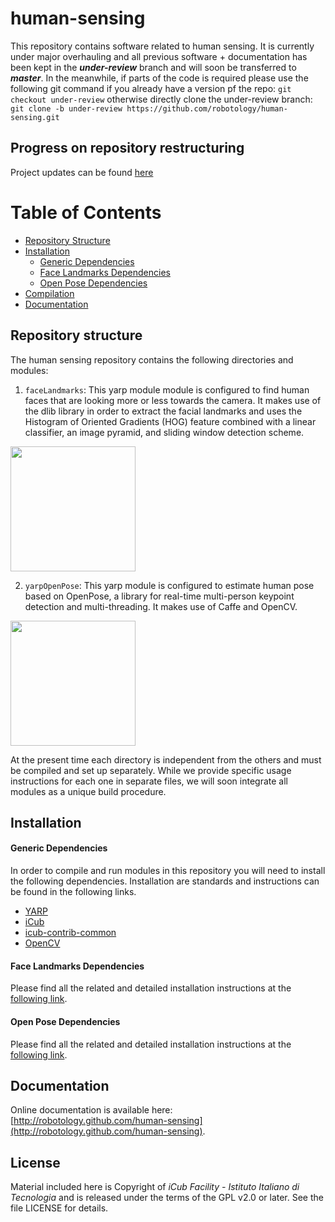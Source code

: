 # human-sensing
This repository contains software related to human sensing.
It is currently under major overhauling and all previous software + documentation has been kept in the ***under-review*** branch and will soon be transferred to ***master***. In the meanwhile, if parts of the code is required please use the following git command if you already have a version pf the repo: ```git checkout under-review``` otherwise directly clone the under-review branch: ```git clone -b under-review https://github.com/robotology/human-sensing.git```

## Progress on repository restructuring
Project updates can be found [here](https://github.com/robotology/human-sensing/projects/1)

Table of Contents
=================
* [Repository Structure](#repository_structure)
* [Installation](#installation)
    * [Generic Dependencies](#dependencies)
    * [Face Landmarks Dependencies](#facelandmarks_dep)
    * [Open Pose Dependencies](#openpose_dep)
* [Compilation](#compilation)
* [Documentation](#documentation)

## Repository structure
The human sensing repository contains the following directories and modules:
1. `faceLandmarks`: This yarp module module is configured to find human faces that are looking more or less towards the camera. It makes use of the dlib library in order to extract the facial landmarks and uses the  Histogram of Oriented Gradients (HOG) feature combined with a linear classifier, an image pyramid, and sliding window detection scheme.
<img src="img/faces.png" width="200">

2. `yarpOpenPose`: This yarp module is configured to estimate human pose based on OpenPose, a library for real-time multi-person keypoint detection and multi-threading. It makes use of Caffe and OpenCV.
<img src="img/poses.png" width="200">

At the present time each directory is independent from the others and must be compiled and set up separately.
While we provide specific usage instructions for each one in separate files, we will soon integrate all modules as a unique build procedure.
## Installation

#### Generic Dependencies
In order to compile and run modules in this repository you will need to install the following dependencies.
Installation are standards and instructions can be found in the following links.
- [YARP](https://github.com/robotology/yarp)
- [iCub](https://github.com/robotology/icub-main)
- [icub-contrib-common](https://github.com/robotology/icub-contrib-common)
- [OpenCV](http://opencv.org/downloads.html)

#### Face Landmarks Dependencies

Please find all the related and detailed installation instructions at the [following link](README_Face.md).

#### Open Pose Dependencies

Please find all the related and detailed installation instructions at the [following link](README_Pose.md).

## Documentation
Online documentation is available here: [http://robotology.github.com/human-sensing](http://robotology.github.com/human-sensing).

## License

Material included here is Copyright of _iCub Facility - Istituto Italiano di Tecnologia_ and is released under the terms of the GPL v2.0 or later. See the file LICENSE for details.
